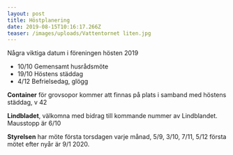 ```yaml
---
layout: post
title: Höstplanering
date: 2019-08-15T10:16:17.266Z
teaser: /images/uploads/Vattentornet liten.jpg
---
```

Några viktiga datum i föreningen hösten 2019

* 10/10 Gemensamt husrådsmöte
* 19/10 Höstens städdag
* 4/12 Befrielsedag, glögg

**Container** för grovsopor kommer att finnas på plats i samband med höstens städdag, v 42

**Lindbladet**, välkomna med bidrag till kommande nummer av Lindblandet. Mausstopp är 6/10

**Styrelsen** har möte första torsdagen varje månad, 5/9, 3/10, 7/11, 5/12 första mötet efter nyår är 9/1 2020.
